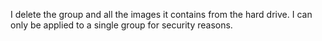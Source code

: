 I delete the group and all the images it contains from the hard drive. I can only be applied to a single group for security reasons.